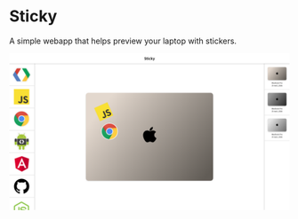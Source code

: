 # Sticky

A simple webapp that helps preview your laptop with stickers.

![mockup](/assets/mockup.png)